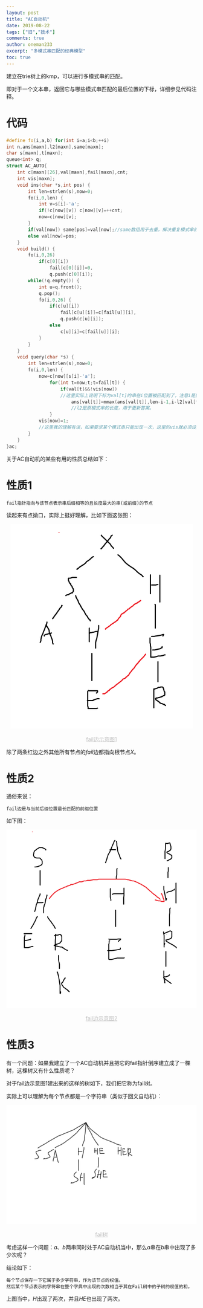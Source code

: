 ```yaml
---
layout: post
title: "AC自动机"
date: 2019-08-22
tags: ["旧","技术"]
comments: true
author: oneman233
excerpt: "多模式串匹配的经典模型"
toc: true
---
```


建立在trie树上的kmp，可以进行多模式串的匹配。

即对于一个文本串，返回它与哪些模式串匹配的最后位置的下标，详细参见代码注释。

# 代码

```c++
#define fo(i,a,b) for(int i=a;i<b;++i)
int n,ans[maxn],l2[maxn],same[maxn];
char s[maxn],t[maxn];
queue<int> q;
struct AC_AUTO{
    int c[maxn][26],val[maxn],fail[maxn],cnt;
    int vis[maxn];
    void ins(char *s,int pos) {
        int len=strlen(s),now=0;
        fo(i,0,len) {
            int v=s[i]-'a';
            if(!c[now][v]) c[now][v]=++cnt;
            now=c[now][v];
        }
        if(val[now]) same[pos]=val[now];//same数组用于去重，解决重复模式串的问题
        else val[now]=pos;
    }
    void build() {
        fo(i,0,26)
            if(c[0][i])
                fail[c[0][i]]=0,
                q.push(c[0][i]);
        while(!q.empty()) {
            int u=q.front();
            q.pop();
            fo(i,0,26) {
                if(c[u][i])
                    fail[c[u][i]]=c[fail[u]][i],
                    q.push(c[u][i]);
                else
                    c[u][i]=c[fail[u]][i];
            }
        }
    }
    void query(char *s) {
        int len=strlen(s),now=0;
        fo(i,0,len) {
            now=c[now][s[i]-'a'];
                for(int t=now;t;t=fail[t]) {
                    if(val[t]&&!vis[now])
                    //这里实际上说明下标为val[t]的串在i位置被匹配到了，注意i是匹配结束的位置
                        ans[val[t]]=mmax(ans[val[t]],len-i-1,i-l2[val[t]]+1);
                        //l2是原模式串的长度，用于更新答案。
                }
            vis[now]=1;
            //这里我的理解有误，如果要求某个模式串只能出现一次，这里的vis就必须设置为1，或者也可以把val[t]更改成0
        }
    }
}ac;
```

关于AC自动机的某些有用的性质总结如下：

# 性质1

    fail指针指向与该节点表示串后缀相等的且长度最大的串(或前缀)的节点

读起来有点拗口，实际上挺好理解，比如下面这张图：

<div align=center>
    <img src="../images/2019-08-22-ACZiDongJi-1.png"/>
    <p style="font-size:14px;color:#C0C0C0;text-decoration:underline">
        fail边示意图1
    </p>
</div>

除了两条红边之外其他所有节点的$fail$边都指向根节点$X$。

# 性质2

通俗来说：

    fail边是与当前后缀位置最长匹配的前缀位置

如下图：

<div align=center>
    <img src="../images/2019-08-22-ACZiDongJi-2.png"/>
    <p style="font-size:14px;color:#C0C0C0;text-decoration:underline">
        fail边示意图2
    </p>
</div>

# 性质3

有一个问题：如果我建立了一个AC自动机并且把它的fail指针倒序建立成了一棵树，这棵树又有什么性质呢？

对于fail边示意图1建出来的这样的树如下，我们把它称为fail树。

实际上可以理解为每个节点都是一个字符串（类似于回文自动机）：

<div align=center>
    <img src="../images/2019-08-22-ACZiDongJi-3.png"/>
    <p style="font-size:14px;color:#C0C0C0;text-decoration:underline">
        fail树
    </p>
</div>

考虑这样一个问题：$a$、$b$两串同时处于AC自动机当中，那么$a$串在$b$串中出现了多少次呢？

结论如下：

    每个节点保存一下它属于多少字符串，作为该节点的权值。
    然后某个节点表示的字符串在整个字典中出现的次数相当于其在Fail树中的子树的权值的和。

上图当中，$H$出现了两次，并且$HE$也出现了两次。